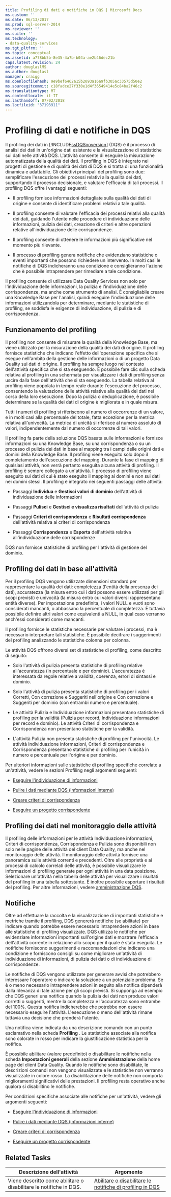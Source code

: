 ```yaml
---
title: Profiling di dati e notifiche in DQS | Microsoft Docs
ms.custom: ''
ms.date: 06/13/2017
ms.prod: sql-server-2014
ms.reviewer: ''
ms.suite: ''
ms.technology:
- data-quality-services
ms.tgt_pltfrm: ''
ms.topic: conceptual
ms.assetid: a778bb5b-8e35-4a7b-b04a-ae2b46dec21b
caps.latest.revision: 24
author: douglaslMS
ms.author: douglasl
manager: craigg
ms.openlocfilehash: 9e9bef6462a15b2093a16a9fb305ac33575d50e2
ms.sourcegitcommit: c18fadce27f330e1d4f36549414e5c84ba2f46c2
ms.translationtype: MT
ms.contentlocale: it-IT
ms.lasthandoff: 07/02/2018
ms.locfileid: "37193911"
---
```

# <a name="data-profiling-and-notifications-in-dqs"></a>Profiling di dati e notifiche in DQS
  Il profiling dei dati in [!INCLUDE[ssDQSnoversion](../includes/ssdqsnoversion-md.md)] (DQS) è il processo di analisi dei dati in un'origine dati esistente e la visualizzazione di statistiche sui dati nelle attività DQS. L'attività consente di eseguire la misurazione automatizzata della qualità dei dati. Il profiling in DQS è integrato nei progetti di gestione e di qualità dei dati di DQS e si tratta di una funzionalità dinamica e adattabile. Gli obiettivi principali del profiling sono due: semplificare l'esecuzione dei processi relativi alla qualità dei dati, supportando il processo decisionale, e valutare l'efficacia di tali processi. Il profiling DQS offre i vantaggi seguenti:  
  
-   Il profiling fornisce informazioni dettagliate sulla qualità dei dati di origine e consente di identificare problemi relativi a tale qualità.  
  
-   Il profiling consente di valutare l'efficacia dei processi relativi alla qualità dei dati, guidando l'utente nelle procedure di individuazione delle informazioni, pulizia dei dati, creazione di criteri e altre operazioni relative all'individuazione delle corrispondenze.  
  
-   Il profiling consente di ottenere le informazioni più significative nel momento più rilevante.  
  
-   Il processo di profiling genera notifiche che evidenziano statistiche o eventi importanti che possono richiedere un intervento. In molti casi le notifiche di DQS indicheranno una condizione e consiglieranno l'azione che è possibile intraprendere per rimediare a tale condizione.  
  
 Il profiling consente di utilizzare Data Quality Services non solo per l'individuazione delle informazioni, la pulizia e l'individuazione delle corrispondenze, ma anche come strumento di analisi. È consigliabile creare una Knowledge Base per l'analisi, quindi eseguire l'individuazione delle informazioni utilizzandola per determinare, mediante le statistiche di profiling, se soddisfa le esigenze di individuazione, di pulizia e di corrispondenza.  
  
##  <a name="How"></a> Funzionamento del profiling  
 Il profiling non consente di misurare la qualità della Knowledge Base, ma viene utilizzato per la misurazione della qualità dei dati di origine. Il profiling fornisce statistiche che indicano l'effetto dell'operazione specifica che si esegue nell'ambito della gestione delle informazioni o di un progetto Data Quality sui dati di origine. Il profiling ha sempre luogo nel contesto dell'attività specifica che si sta eseguendo. È possibile fare clic sulla scheda relativa al profiling in una schermata per visualizzare i dati di profiling senza uscire dalla fase dell'attività che si sta eseguendo. La tabella relativa al profiling viene popolata in tempo reale durante l'esecuzione del processo, consentendo la valutazione delle attività relative alla qualità dei dati nel corso della loro esecuzione. Dopo la pulizia o deduplicazione, è possibile determinare se la qualità dei dati di origine è migliorata e in quale misura.  
  
 Tutti i numeri di profiling si riferiscono al numero di occorrenze di un valore, e in molti casi alla percentuale del totale, fatta eccezione per la metrica relativa all'univocità. La metrica di unicità si riferisce al numero assoluto di valori, indipendentemente dal numero di occorrenze di tali valori.  
  
 Il profiling fa parte della soluzione DQS basata sulle informazioni e fornisce informazioni su una Knowledge Base, su una corrispondenza o su un processo di pulizia dei dati in base al mapping tra i campi delle origini dati e domini della Knowledge Base. Il profiling viene eseguito solo dopo il completamento dell'esecuzione del mapping. Durante la fase di mapping di qualsiasi attività, non verrà pertanto eseguita alcuna attività di profiling. Il profiling è sempre collegato a un'attività. Il processo di profiling viene eseguito sui dati di cui è stato eseguito il mapping ai domini e non sui dati nei domini stessi. Il profiling è integrato nei seguenti passaggi delle attività:  
  
-   Passaggi **Individua** e **Gestisci valori di dominio** dell'attività di individuazione delle informazioni  
  
-   Passaggi **Pulisci** e **Gestisci e visualizza risultati** dell'attività di pulizia  
  
-   Passaggi **Criteri di corrispondenza** e **Risultati corrispondenza** dell'attività relativa ai criteri di corrispondenza  
  
-   Passaggi **Corrispondenza** e **Esporta** dell'attività relativa all'individuazione delle corrispondenze  
  
 DQS non fornisce statistiche di profiling per l'attività di gestione del dominio.  
  
##  <a name="Activity"></a> Profiling dei dati in base all'attività  
 Per il profiling DQS vengono utilizzate dimensioni standard per rappresentare la qualità dei dati: completezza (l'entità della presenza dei dati), accuratezza (la misura entro cui i dati possono essere utilizzati per gli scopi previsti) e univocità (la misura entro cui valori diversi rappresentano entità diverse). Per impostazione predefinita, i valori NULL e vuoti sono considerati mancanti, o abbassano la percentuale di completezza. È tuttavia possibile definire altri valori come equivalenti a NULL, in qual caso verranno anch'essi considerati come mancanti.  
  
 Il profiling fornisce le statistiche necessarie per valutare i processi, ma è necessario interpretare tali statistiche. È possibile decifrare i suggerimenti del profiling analizzando le statistiche colonna per colonna.  
  
 Le attività DQS offrono diversi set di statistiche di profiling, come descritto di seguito:  
  
-   Solo l'attività di pulizia presenta statistiche di profiling relative all'accuratezza (in percentuale e per dominio). L'accuratezza è interessata da regole relative a validità, coerenza, errori di sintassi e dominio.  
  
-   Solo l'attività di pulizia presenta statistiche di profiling per i valori Corretti, Con correzione e Suggeriti nell'origine e Con correzione e Suggeriti per dominio (con entrambi numero e percentuale).  
  
-   Le attività Pulizia e Individuazione informazioni presentano statistiche di profiling per la validità (Pulizia per record, Individuazione informazioni per record e dominio). Le attività Criteri di corrispondenza e Corrispondenza non presentano statistiche per la validità.  
  
-   L'attività Pulizia non presenta statistiche di profiling per l'univocità. Le attività Individuazione informazioni, Criteri di corrispondenza e Corrispondenza presentano statistiche di profiling per l'unicità in numero e percentuale per l'origine e per dominio.  
  
 Per ulteriori informazioni sulle statistiche di profiling specifiche correlate a un'attività, vedere le sezioni Profiling negli argomenti seguenti:  
  
-   [Eseguire l'individuazione di informazioni](../../2014/data-quality-services/perform-knowledge-discovery.md)  
  
-   [Pulire i dati mediante DQS &#40;informazioni interne&#41;](../../2014/data-quality-services/cleanse-data-using-dqs-internal-knowledge.md)  
  
-   [Creare criteri di corrispondenza](../../2014/data-quality-services/create-a-matching-policy.md)  
  
-   [Eseguire un progetto corrispondente](../../2014/data-quality-services/run-a-matching-project.md)  
  
##  <a name="Monitoring"></a> Profiling dei dati nel monitoraggio delle attività  
 Il profiling delle informazioni per le attività Individuazione informazioni, Criteri di corrispondenza, Corrispondenza e Pulizia sono disponibili non solo nelle pagine delle attività del client Data Quality, ma anche nel monitoraggio delle attività. Il monitoraggio delle attività fornisce una panoramica sulle attività correnti e precedenti. Oltre alle proprietà e ai processi di calcolo correlati delle attività, è possibile visualizzare le informazioni di profiling generate per ogni attività in una data posizione. Selezionare un'attività nella tabella delle attività per visualizzare i risultati del profiling in una tabella sottostante. È inoltre possibile esportare i risultati del profiling. Per altre informazioni, vedere [amministrazione DQS](../../2014/data-quality-services/dqs-administration.md).  
  
##  <a name="Notifications"></a> Notifiche  
 Oltre ad effettuare la raccolta e la visualizzazione di importanti statistiche e metriche tramite il profiling, DQS genererà notifiche (se abilitate) per indicare quando potrebbe essere necessario intraprendere azioni in base alle statistiche di profiling visualizzate. DQS utilizza le notifiche per evidenziare informazioni importanti sull'origine dati e mostrare l'efficacia dell'attività corrente in relazione allo scopo per il quale è stata eseguita. Le notifiche forniscono suggerimenti e raccomandazioni che indicano una condizione e forniscono consigli su come migliorare un'attività di individuazione di informazioni, di pulizia dei dati o di individuazione di corrispondenze.  
  
 Le notifiche di DQS vengono utilizzate per generare avvisi che potrebbero interessare l'operatore o indicare la soluzione a un potenziale problema. Se è o meno necessario intraprendere azioni in seguito alla notifica dipenderà dalla rilevanza di tale azione per gli scopi previsti. Si supponga ad esempio che DQS generi una notifica quando la pulizia dei dati non produce valori corretti o suggeriti, mentre la completezza e l'accuratezza sono entrambe del 100%. Questa notifica indicherebbe che potrebbe non essere necessario eseguire l'attività. L'esecuzione o meno dell'attività rimane tuttavia una decisione che prenderà l'utente.  
  
 Una notifica viene indicata da una descrizione comando con un punto esclamativo nella scheda **Profiling** . Le statistiche associate alla notifica sono colorate in rosso per indicare la giustificazione statistica per la notifica.  
  
 È possibile abilitare (valore predefinito) o disabilitare le notifiche nella scheda **Impostazioni generali** della sezione **Amministrazione** della home page del client Data Quality. Quando le notifiche sono disabilitate, le descrizioni comandi non vengono visualizzate e le statistiche non verranno visualizzate in colore rosso. La disabilitazione delle notifiche non comporta miglioramenti significativi delle prestazioni. Il profiling resta operativo anche qualora si disabilitino le notifiche.  
  
 Per condizioni specifiche associate alle notifiche per un'attività, vedere gli argomenti seguenti:  
  
-   [Eseguire l'individuazione di informazioni](../../2014/data-quality-services/perform-knowledge-discovery.md)  
  
-   [Pulire i dati mediante DQS &#40;informazioni interne&#41;](../../2014/data-quality-services/cleanse-data-using-dqs-internal-knowledge.md)  
  
-   [Creare criteri di corrispondenza](../../2014/data-quality-services/create-a-matching-policy.md)  
  
-   [Eseguire un progetto corrispondente](../../2014/data-quality-services/run-a-matching-project.md)  
  
## <a name="related-tasks"></a>Related Tasks  
  
|Descrizione dell'attività|Argomento|  
|----------------------|-----------|  
|Viene descritto come abilitare o disabilitare le notifiche in DQS.|[Abilitare o disabilitare le notifiche di profiling in DQS](../../2014/data-quality-services/enable-or-disable-profiling-notifications-in-dqs.md)|  
  
  
